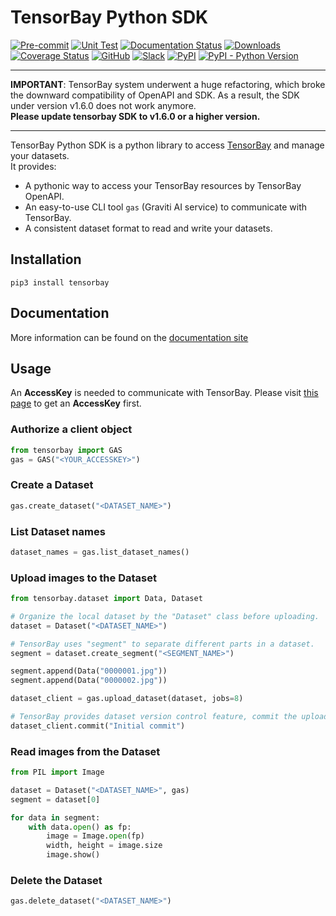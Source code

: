 # TensorBay Python SDK

[![Pre-commit](https://github.com/Graviti-AI/tensorbay-python-sdk/actions/workflows/pre-commit.yaml/badge.svg)](https://github.com/Graviti-AI/tensorbay-python-sdk/actions/workflows/pre-commit.yaml)
[![Unit Test](https://github.com/Graviti-AI/tensorbay-python-sdk/actions/workflows/unit_test.yaml/badge.svg)](https://github.com/Graviti-AI/tensorbay-python-sdk/actions/workflows/unit_test.yaml)
[![Documentation Status](https://readthedocs.org/projects/tensorbay-python-sdk/badge/?version=latest)](https://tensorbay-python-sdk.graviti.com/en/latest/?badge=latest)
[![Downloads](https://pepy.tech/badge/tensorbay/month)](https://pepy.tech/project/tensorbay)
[![Coverage Status](https://coveralls.io/repos/github/Graviti-AI/tensorbay-python-sdk/badge.svg)](https://coveralls.io/github/Graviti-AI/tensorbay-python-sdk)
[![GitHub](https://img.shields.io/github/license/Graviti-AI/tensorbay-python-sdk)](https://github.com/Graviti-AI/tensorbay-python-sdk/blob/main/LICENSE)
[![Slack](https://img.shields.io/static/v1?label=slack&message=graviti&logo=slack&color=blueviolet)](https://join.slack.com/t/graviticommunity/shared_invite/zt-qivjowva-8RxtilBsHIf218sOsLTHOQ)
[![PyPI](https://img.shields.io/pypi/v/tensorbay)](https://pypi.org/project/tensorbay/)
[![PyPI - Python Version](https://img.shields.io/pypi/pyversions/tensorbay)](https://pypi.org/project/tensorbay/)

---

**IMPORTANT**: TensorBay system underwent a huge refactoring, which broke the downward compatibility
of OpenAPI and SDK. As a result, the SDK under version v1.6.0 does not work anymore.  
**Please update tensorbay SDK to v1.6.0 or a higher version.**

---

TensorBay Python SDK is a python library to access [TensorBay](https://gas.graviti.com/tensorbay/)
and manage your datasets.  
It provides:

-   A pythonic way to access your TensorBay resources by TensorBay OpenAPI.
-   An easy-to-use CLI tool `gas` (Graviti AI service) to communicate with TensorBay.
-   A consistent dataset format to read and write your datasets.

## Installation

```console
pip3 install tensorbay
```

## Documentation

More information can be found on the [documentation site](https://tensorbay-python-sdk.graviti.com/)

## Usage

An **AccessKey** is needed to communicate with TensorBay.
Please visit [this page](https://gas.graviti.com/tensorbay/developer) to get an **AccessKey** first.

### Authorize a client object

```python
from tensorbay import GAS
gas = GAS("<YOUR_ACCESSKEY>")
```

### Create a Dataset

```python
gas.create_dataset("<DATASET_NAME>")
```

### List Dataset names

```python
dataset_names = gas.list_dataset_names()
```

### Upload images to the Dataset

```python
from tensorbay.dataset import Data, Dataset

# Organize the local dataset by the "Dataset" class before uploading.
dataset = Dataset("<DATASET_NAME>")

# TensorBay uses "segment" to separate different parts in a dataset.
segment = dataset.create_segment("<SEGMENT_NAME>")

segment.append(Data("0000001.jpg"))
segment.append(Data("0000002.jpg"))

dataset_client = gas.upload_dataset(dataset, jobs=8)

# TensorBay provides dataset version control feature, commit the uploaded data before using it.
dataset_client.commit("Initial commit")
```

### Read images from the Dataset

```python
from PIL import Image

dataset = Dataset("<DATASET_NAME>", gas)
segment = dataset[0]

for data in segment:
    with data.open() as fp:
        image = Image.open(fp)
        width, height = image.size
        image.show()
```

### Delete the Dataset

```python
gas.delete_dataset("<DATASET_NAME>")
```
